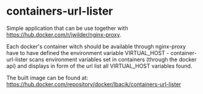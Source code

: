 # containers-url-lister

Simple application that can be use together with https://hub.docker.com/r/jwilder/nginx-proxy.

Each docker's container witch should be available through nginx-proxy have to have defined the environment variable
VIRTUAL_HOST - container-url-lister scans environment variables set in containers (through the docker api)
and displays in form of the url list all VIRTUAL_HOST variables found. 

The built image can be found at: https://hub.docker.com/repository/docker/lbacik/containers-url-lister
